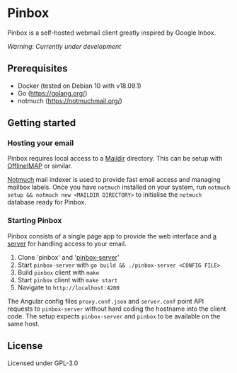 # Pinbox

Pinbox is a self-hosted webmail client greatly inspired by Google Inbox.

*Warning: Currently under development*

## Prerequisites

* Docker (tested on Debian 10 with v18.09.1)
* Go (https://golang.org/)
* notmuch (https://notmuchmail.org/)

## Getting started

### Hosting your email

Pinbox requires local access to a [Maildir](https://en.wikipedia.org/wiki/Maildir) directory. This can be setup with [OfflineIMAP](http://www.offlineimap.org/) or similar.

[Notmuch](https://notmuchmail.org/) mail indexer is used to provide fast email access and managing mailbox labels.
Once you have `notmuch` installed on your system, run `notmuch setup && notmuch new <MAILDIR DIRECTORY>` to initialise the `notmuch` database ready for Pinbox.

### Starting Pinbox

Pinbox consists of a single page app to provide the web interface and [a server](https://github.com/msp301/pinbox-server) for handling access to your email.

1. Clone 'pinbox' and '[pinbox-server](https://github.com/msp301/pinbox-server)'
2. Start `pinbox-server` with `go build && ./pinbox-server <CONFIG FILE>`
3. Build `pinbox` client with `make`
4. Start `pinbox` client with `make start`
5. Navigate to `http://localhost:4200`

The Angular config files `proxy.conf.json` and `server.conf` point API requests to `pinbox-server` without hard coding the hostname into the client code. The setup expects `pinbox-server` and `pinbox` to be available on the same host.

## License

Licensed under GPL-3.0
